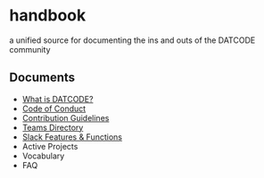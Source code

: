# handbook
a unified source for documenting the ins and outs of the DATCODE community

## Documents
* [What is DATCODE?](https://github.com/gitdatcode/handbook/blob/master/what-is-datcode.md)
* [Code of Conduct](https://github.com/gitdatcode/handbook/blob/master/code-of-conduct.md)
* [Contribution Guidelines](https://github.com/gitdatcode/handbook/blob/master/contribution-guidelines.md)
* [Teams Directory](https://github.com/gitdatcode/handbook/blob/master/teams-directory.md)
* [Slack Features & Functions](https://github.com/gitdatcode/handbook/blob/master/using-slack.md)
* Active Projects
* Vocabulary
* FAQ
